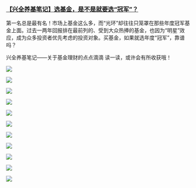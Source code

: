 ### [【兴全养基笔记】选基金，是不是就要选“冠军”？](http://www.aiweibang.com/yuedu/130468152.html)
第一名总是最有名！市场上基金这么多，而“光环”却往往只笼罩在那些年度冠军基金上面。过去一两年回报排在最前列的、受到大众热捧的基金，也因为“明星”效应，成为众多投资者优先考虑的投资对象。买基金，如果就选年度“冠军”，靠谱吗？

兴全养基笔记——关于基金理财的点点滴滴
读一读，或许会有所收获哦！

![](img/【兴全养基笔记】选基金，是不是就要选“冠军”.jpg)

![](img/【兴全养基笔记】选基金，是不是就要选“冠军”2.jpg)

![](img/【兴全养基笔记】选基金，是不是就要选“冠军”3.jpg)

![](img/【兴全养基笔记】选基金，是不是就要选“冠军”4.jpg)

![](img/【兴全养基笔记】选基金，是不是就要选“冠军”5.jpg)

![](img/【兴全养基笔记】选基金，是不是就要选“冠军”6.jpg)

![](img/【兴全养基笔记】选基金，是不是就要选“冠军”7.jpg)

![](img/【兴全养基笔记】选基金，是不是就要选“冠军”8.jpg)

![](img/【兴全养基笔记】选基金，是不是就要选“冠军”9.jpg)

![](img/【兴全养基笔记】选基金，是不是就要选“冠军”10.jpg)

![](img/【兴全养基笔记】选基金，是不是就要选“冠军”11.jpg)

